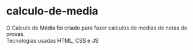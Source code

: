 # calculo-de-media

O Calculo de Média foi criado para fazer calculos de medias de notas de provas. <br>
Tecnologias usadas HTML, CSS e JS
